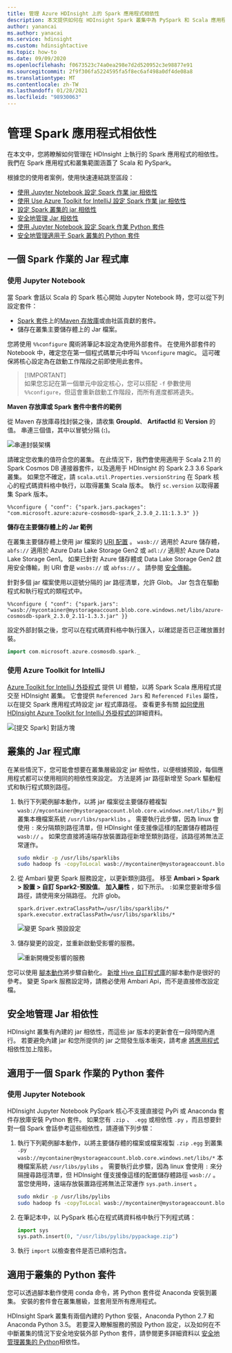 ```yaml
---
title: 管理 Azure HDInsight 上的 Spark 應用程式相依性
description: 本文提供如何在 HDInsight Spark 叢集中為 PySpark 和 Scala 應用程式管理 Spark 相依性的簡介。
author: yanancai
ms.author: yanacai
ms.service: hdinsight
ms.custom: hdinsightactive
ms.topic: how-to
ms.date: 09/09/2020
ms.openlocfilehash: f0673523c74a0ea298e7d2d520952c3e98877e91
ms.sourcegitcommit: 2f9f306fa5224595fa5f8ec6af498a0df4de08a8
ms.translationtype: MT
ms.contentlocale: zh-TW
ms.lasthandoff: 01/28/2021
ms.locfileid: "98930063"
---
```

# <a name="manage-spark-application-dependencies"></a>管理 Spark 應用程式相依性

在本文中，您將瞭解如何管理在 HDInsight 上執行的 Spark 應用程式的相依性。 我們在 Spark 應用程式和叢集範圍涵蓋了 Scala 和 PySpark。

根據您的使用者案例，使用快速連結跳至區段：
* [使用 Jupyter Notebook 設定 Spark 作業 jar 相依性](#use-jupyter-notebook)
* [使用 Use Azure Toolkit for IntelliJ 設定 Spark 作業 jar 相依性](#use-azure-toolkit-for-intellij)
* [設定 Spark 叢集的 jar 相依性](#jar-libs-for-cluster)
* [安全地管理 Jar 相依性](#safely-manage-jar-dependencies)
* [使用 Jupyter Notebook 設定 Spark 作業 Python 套件](#use-jupyter-notebook-1)
* [安全地管理適用于 Spark 叢集的 Python 套件](#python-packages-for-cluster)

## <a name="jar-libs-for-one-spark-job"></a>一個 Spark 作業的 Jar 程式庫
### <a name="use-jupyter-notebook"></a>使用 Jupyter Notebook
當 Spark 會話以 Scala 的 Spark 核心開始 Jupyter Notebook 時，您可以從下列設定套件：

* [Spark 套件](https://spark-packages.org/)上的[Maven 存放庫](https://search.maven.org/)或由社區貢獻的套件。
* 儲存在叢集主要儲存體上的 Jar 檔案。

您將使用 `%%configure` 魔術將筆記本設定為使用外部套件。 在使用外部套件的 Notebook 中，確定您在第一個程式碼單元中呼叫 `%%configure` magic。 這可確保將核心設定為在啟動工作階段之前即使用此套件。

>
>[!IMPORTANT]  
>如果您忘記在第一個單元中設定核心，您可以搭配 `-f` 參數使用 `%%configure`，但這會重新啟動工作階段，而所有進度都將遺失。

**Maven 存放庫或 Spark 套件中套件的範例**

從 Maven 存放庫尋找封裝之後，請收集 **GroupId**、 **ArtifactId** 和 **Version** 的值。 串連三個值，其中以冒號分隔 (**:**)。

   ![串連封裝架構](./media/apache-spark-manage-dependencies/spark-package-schema.png "串連封裝架構")

請確定您收集的值符合您的叢集。 在此情況下，我們會使用適用于 Scala 2.11 的 Spark Cosmos DB 連接器套件，以及適用于 HDInsight 的 Spark 2.3 3.6 Spark 叢集。 如果您不確定，請 `scala.util.Properties.versionString` 在 Spark 核心的程式碼資料格中執行，以取得叢集 Scala 版本。 執行 `sc.version` 以取得叢集 Spark 版本。

```
%%configure { "conf": {"spark.jars.packages": "com.microsoft.azure:azure-cosmosdb-spark_2.3.0_2.11:1.3.3" }}
```

**儲存在主要儲存體上的 Jar 範例**

在叢集主要儲存體上使用 jar 檔案的 [URI 配置](../hdinsight-hadoop-linux-information.md#URI-and-scheme) 。 `wasb://` 適用於 Azure 儲存體，`abfs://` 適用於 Azure Data Lake Storage Gen2 或 `adl://` 適用於 Azure Data Lake Storage Gen1。 如果已針對 Azure 儲存體或 Data Lake Storage Gen2 啟用安全傳輸，則 URI 會是 `wasbs://` 或 `abfss://` 。 請參閱 [安全傳輸](../../storage/common/storage-require-secure-transfer.md)。

針對多個 jar 檔案使用以逗號分隔的 jar 路徑清單，允許 Glob。 Jar 包含在驅動程式和執行程式的類程式中。

```
%%configure { "conf": {"spark.jars": "wasb://mycontainer@mystorageaccount.blob.core.windows.net/libs/azure-cosmosdb-spark_2.3.0_2.11-1.3.3.jar" }}
```

設定外部封裝之後，您可以在程式碼資料格中執行匯入，以確認是否已正確放置封裝。

```scala
import com.microsoft.azure.cosmosdb.spark._
```

### <a name="use-azure-toolkit-for-intellij"></a>使用 Azure Toolkit for IntelliJ
[Azure Toolkit for IntelliJ 外掛程式](./apache-spark-intellij-tool-plugin.md) 提供 UI 體驗，以將 Spark Scala 應用程式提交至 HDInsight 叢集。 它會提供 `Referenced Jars` 和 `Referenced Files` 屬性，以在提交 Spark 應用程式時設定 jar 程式庫路徑。 查看更多有關 [如何使用 HDInsight Azure Toolkit for IntelliJ 外掛程式的](./apache-spark-intellij-tool-plugin.md#run-a-spark-scala-application-on-an-hdinsight-spark-cluster)詳細資料。

![[提交 Spark] 對話方塊](./media/apache-spark-intellij-tool-plugin/hdi-submit-spark-app-02.png)

## <a name="jar-libs-for-cluster"></a>叢集的 Jar 程式庫
在某些情況下，您可能會想要在叢集層級設定 jar 相依性，以便根據預設，每個應用程式都可以使用相同的相依性來設定。 方法是將 jar 路徑新增至 Spark 驅動程式和執行程式類別路徑。

1. 執行下列範例腳本動作，以將 jar 檔案從主要儲存體複製 `wasb://mycontainer@mystorageaccount.blob.core.windows.net/libs/*` 到叢集本機檔案系統 `/usr/libs/sparklibs` 。 需要執行此步驟，因為 linux 會使用 `:` 來分隔類別路徑清單，但 HDInsight 僅支援像這樣的配置儲存體路徑 `wasb://` 。 如果您直接將遠端存放裝置路徑新增至類別路徑，該路徑將無法正常運作。

    ```bash
    sudo mkdir -p /usr/libs/sparklibs
    sudo hadoop fs -copyToLocal wasb://mycontainer@mystorageaccount.blob.core.windows.net/libs/*.* /usr/libs/sparklibs
    ```

2. 從 Ambari 變更 Spark 服務設定，以更新類別路徑。 移至 **Ambari > Spark > 設置 > 自訂 Spark2-預設值**。 **加入屬性** ，如下所示。 `:`如果您要新增多個路徑，請使用來分隔路徑。 允許 glob。

    ```
    spark.driver.extraClassPath=/usr/libs/sparklibs/*
    spark.executor.extraClassPath=/usr/libs/sparklibs/*
    ```

   ![變更 Spark 預設設定](./media/apache-spark-manage-dependencies/change-spark-default-config.png "變更 Spark 預設設定")

3. 儲存變更的設定，並重新啟動受影響的服務。

   ![重新開機受影響的服務](./media/apache-spark-manage-dependencies/restart-impacted-services.png "重新開機受影響的服務")

您可以使用 [腳本動作](../hdinsight-hadoop-customize-cluster-linux.md)將步驟自動化。 [新增 Hive 自訂程式庫](https://hdiconfigactions.blob.core.windows.net/linuxsetupcustomhivelibsv01/setup-customhivelibs-v01.sh)的腳本動作是很好的參考。 變更 Spark 服務設定時，請務必使用 Ambari Api，而不是直接修改設定檔。 

## <a name="safely-manage-jar-dependencies"></a>安全地管理 Jar 相依性
HDInsight 叢集有內建的 jar 相依性，而這些 jar 版本的更新會在一段時間內進行。 若要避免內建 jar 和您所提供的 jar 之間發生版本衝突，請考慮 [將應用程式](./safely-manage-jar-dependency.md)相依性加上陰影。

## <a name="python-packages-for-one-spark-job"></a>適用于一個 Spark 作業的 Python 套件
### <a name="use-jupyter-notebook"></a>使用 Jupyter Notebook
HDInsight Jupyter Notebook PySpark 核心不支援直接從 PyPi 或 Anaconda 套件存放庫安裝 Python 套件。 如果您有 `.zip` 、 `.egg` 或相依性 `.py` ，而且想要針對一個 Spark 會話參考這些相依性，請遵循下列步驟：

1. 執行下列範例腳本動作，以將主要儲存體的檔案或檔案複製 `.zip` `.egg` 到叢集 `.py` `wasb://mycontainer@mystorageaccount.blob.core.windows.net/libs/*` 本機檔案系統 `/usr/libs/pylibs` 。 需要執行此步驟，因為 linux 會使用 `:` 來分隔搜尋路徑清單，但 HDInsight 僅支援像這樣的配置儲存體路徑 `wasb://` 。 當您使用時，遠端存放裝置路徑將無法正常運作 `sys.path.insert` 。

    ```bash
    sudo mkdir -p /usr/libs/pylibs
    sudo hadoop fs -copyToLocal wasb://mycontainer@mystorageaccount.blob.core.windows.net/libs/*.* /usr/libs/pylibs
    ```

2. 在筆記本中，以 PySpark 核心在程式碼資料格中執行下列程式碼：

   ```python
   import sys
   sys.path.insert(0, "/usr/libs/pylibs/pypackage.zip")
   ```

3. 執行 `import` 以檢查套件是否已順利包含。  

## <a name="python-packages-for-cluster"></a>適用于叢集的 Python 套件
您可以透過腳本動作使用 conda 命令，將 Python 套件從 Anaconda 安裝到叢集。 安裝的套件會在叢集層級，並套用至所有應用程式。 

HDInsight Spark 叢集有兩個內建的 Python 安裝，Anaconda Python 2.7 和 Anaconda Python 3.5。 若要深入瞭解服務的預設 Python 設定，以及如何在不中斷叢集的情況下安全地安裝外部 Python 套件，請參閱更多詳細資料以 [安全地管理叢集的 Python](./apache-spark-python-package-installation.md)相依性。
